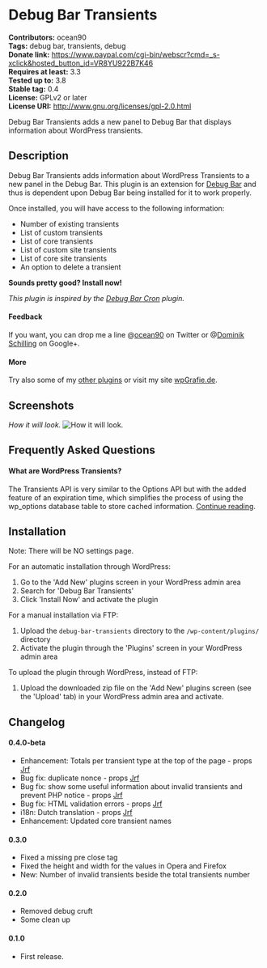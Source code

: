 # Debug Bar Transients
**Contributors:** ocean90  
**Tags:** debug bar, transients, debug  
**Donate link:** <https://www.paypal.com/cgi-bin/webscr?cmd=_s-xclick&hosted_button_id=VR8YU922B7K46>  
**Requires at least:** 3.3  
**Tested up to:** 3.8  
**Stable tag:** 0.4  
**License:** GPLv2 or later  
**License URI:** <http://www.gnu.org/licenses/gpl-2.0.html>  
  
Debug Bar Transients adds a new panel to Debug Bar that displays information about WordPress transients.  
  
## Description  
  
Debug Bar Transients adds information about WordPress Transients to a new panel in the Debug Bar. This plugin is an extension for [Debug Bar](http://wordpress.org/extend/plugins/debug-bar/) and thus is dependent upon Debug Bar being installed for it to work properly.  
  
Once installed, you will have access to the following information:  
  
* Number of existing transients  
* List of custom transients  
* List of core transients  
* List of custom site transients  
* List of core site transients  
* An option to delete a transient  
  
**Sounds pretty good? Install now!**  
  
*This plugin is inspired by the [Debug Bar Cron](http://wordpress.org/extend/plugins/debug-bar-cron/) plugin.*  
  
#### Feedback  
If you want, you can drop me a line @[ocean90](http://twitter.com/ocean90) on Twitter or @[Dominik Schilling](https://plus.google.com/101675293278434581718/) on Google+.  
  
#### More  
Try also some of my [other plugins](http://profiles.wordpress.org/users/ocean90) or visit my site [wpGrafie.de](http://wpgrafie.de/).  
  
## Screenshots  
  
*How it will look.*
![How it will look.](https://raw.github.com/ocean90/debug-bar-transients/master/assets-wp-repo/screenshot-1.png)

  
## Frequently Asked Questions  
  
#### What are WordPress Transients?  
The Transients API is very similar to the Options API but with the added feature of an expiration time, which simplifies the process of using the wp_options database table to store cached information. [Continue reading](http://codex.wordpress.org/Transients_API).  
  
## Installation  
  
Note: There will be NO settings page.  
  
For an automatic installation through WordPress:  
  
1. Go to the 'Add New' plugins screen in your WordPress admin area  
1. Search for 'Debug Bar Transients'  
1. Click 'Install Now' and activate the plugin  
  
  
For a manual installation via FTP:  
  
1. Upload the `debug-bar-transients` directory to the `/wp-content/plugins/` directory  
1. Activate the plugin through the 'Plugins' screen in your WordPress admin area  
  
  
To upload the plugin through WordPress, instead of FTP:  
  
1. Upload the downloaded zip file on the 'Add New' plugins screen (see the 'Upload' tab) in your WordPress admin area and activate.  
  
## Changelog  

#### 0.4.0-beta 
* Enhancement: Totals per transient type at the top of the page - props [Jrf](http://profiles.wordpress.org/jrf)
* Bug fix: duplicate nonce - props [Jrf](http://profiles.wordpress.org/jrf)
* Bug fix: show some useful information about invalid transients and prevent PHP notice - props [Jrf](http://profiles.wordpress.org/jrf)
* Bug fix: HTML validation errors - props [Jrf](http://profiles.wordpress.org/jrf)
* i18n: Dutch translation - props [Jrf](http://profiles.wordpress.org/jrf)
* Enhancement: Updated core transient names

#### 0.3.0  
* Fixed a missing pre close tag  
* Fixed the height and width for the values in Opera and Firefox  
* New: Number of invalid transients beside the total transients number  
  
#### 0.2.0  
* Removed debug cruft  
* Some clean up  
  
#### 0.1.0  
* First release.
